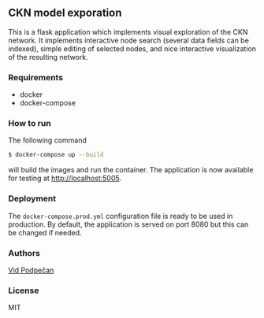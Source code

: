## CKN model exporation

This is a flask application which implements visual exploration of the CKN network. It implements interactive node search (several data fields can be indexed), simple editing of selected nodes, and nice interactive visualization of the resulting network.


### Requirements

-  docker
-  docker-compose


### How to run

The following command

```sh
$ docker-compose up --build
```

will build the images and run the container. The application is now available for testing at [http://localhost:5005](http://localhost:5005).

### Deployment

The `docker-compose.prod.yml` configuration file is ready to be used in production. By default, the application is served on port 8080 but this can be changed if needed.

###  Authors

[Vid Podpečan](vid.podpecan@ijs.si)


### License

MIT

